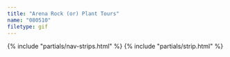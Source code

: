 ```yaml
---
title: "Arena Rock (or) Plant Tours"
name: "080510"
filetype: gif
---
```


{% include "partials/nav-strips.html" %}
{% include "partials/strip.html" %}